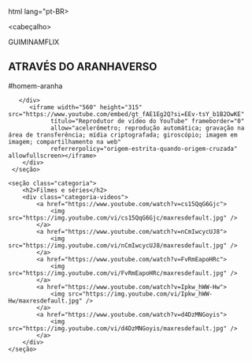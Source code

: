 html lang="pt-BR>

<cabeçalho>
<link rel="folha de estilo" href="estilos.css">
    <link rel="pré-conexão" href="https://fonts.googleapis.com">
    <link rel="preconnect" href="https://fonts.gstatic.com" crossorigin>
    <ligação
        href="https://fonts.googleapis.com/css2?family=Chakra+Petch:ital,wght@0,300;0,400;0,500;0,600;0,700;1,300;1,400;1,500;1,600;1,700&display=swap"
        rel="folha de estilo">
    <title>Guiminamflix</title>
</cabeçalho>

<corpo>
<cabeçalho>GUIMINAMFLIX</cabeçalho>

<section class="chamada">
        <div class="chamada-texto">
            <h1>ATRAVÉS DO ARANHAVERSO</h1>
            <p>#homem-aranha</p>
        </div>

       </div>
          <iframe width="560" height="315" src="https://www.youtube.com/embed/gt_fAE1Eg2Q?si=EEv-tsY_b1B2OwKE"
                título="Reprodutor de vídeo do YouTube" frameborder="0"
                allow="acelerômetro; reprodução automática; gravação na área de transferência; mídia criptografada; giroscópio; imagem em imagem; compartilhamento na web"
                referrerpolicy="origem-estrita-quando-origem-cruzada" allowfullscreen></iframe>
        </div>  
     </seção>

    <seção class="categoria">
        <h2>Filmes e séries</h2>
        <div class="categoria-videos">
            <a href="https://www.youtube.com/watch?v=cs15QqG6Gjc">
                <img src="https://img.youtube.com/vi/cs15QqG6Gjc/maxresdefault.jpg" />
            </a>
            <a href="https://www.youtube.com/watch?v=nCmIwcycUJ8">
                <img src="https://img.youtube.com/vi/nCmIwcycUJ8/maxresdefault.jpg" />
            </a>
            <a href="https://www.youtube.com/watch?v=FvRmEapoHRc">
                <img src="https://img.youtube.com/vi/FvRmEapoHRc/maxresdefault.jpg" />
            </a>
            <a href="https://www.youtube.com/watch?v=Ipkw_hWW-Hw">
                <img src="https://img.youtube.com/vi/Ipkw_hWW-Hw/maxresdefault.jpg" />
            </a>
            <a href="https://www.youtube.com/watch?v=d4DzMNGoyis">
                <img src="https://img.youtube.com/vi/d4DzMNGoyis/maxresdefault.jpg" />
            </a>
        </div>
    </seção>

</corpo>

</html>
